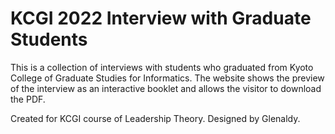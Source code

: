 # KCGI 2022 Interview with Graduate Students

This is a collection of interviews with students who graduated from Kyoto College of Graduate Studies for Informatics.
The website shows the preview of the interview as an interactive booklet and allows the visitor to download the PDF.

Created for KCGI course of Leadership Theory.
Designed by Glenaldy.
